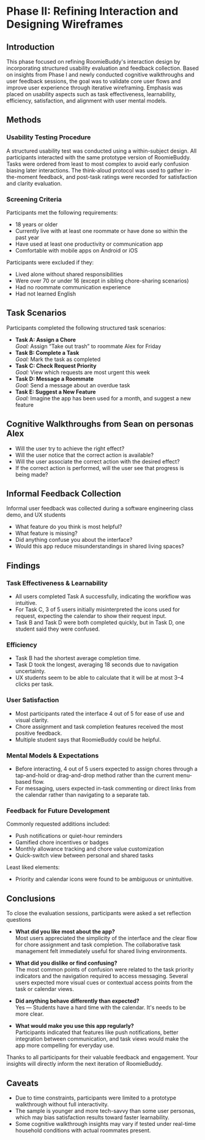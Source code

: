 # Phase II: Refining Interaction and Designing Wireframes

## Introduction

This phase focused on refining RoomieBuddy's interaction design by incorporating structured usability evaluation and feedback collection. Based on insights from Phase I and newly conducted cognitive walkthroughs and user feedback sessions, the goal was to validate core user flows and improve user experience through iterative wireframing. Emphasis was placed on usability aspects such as task effectiveness, learnability, efficiency, satisfaction, and alignment with user mental models.

## Methods

### Usability Testing Procedure

A structured usability test was conducted using a within-subject design. All participants interacted with the same prototype version of RoomieBuddy. Tasks were ordered from least to most complex to avoid early confusion biasing later interactions. The think-aloud protocol was used to gather in-the-moment feedback, and post-task ratings were recorded for satisfaction and clarity evaluation.

### Screening Criteria

Participants met the following requirements:

- 18 years or older  
- Currently live with at least one roommate or have done so within the past year  
- Have used at least one productivity or communication app  
- Comfortable with mobile apps on Android or iOS  

Participants were excluded if they:

- Lived alone without shared responsibilities  
- Were over 70 or under 16 (except in sibling chore-sharing scenarios)  
- Had no roommate communication experience  
- Had not learned English  

## Task Scenarios

Participants completed the following structured task scenarios:

- **Task A: Assign a Chore**  
  _Goal:_ Assign “Take out trash” to roommate Alex for Friday  
- **Task B: Complete a Task**  
  _Goal:_ Mark the task as completed  
- **Task C: Check Request Priority**  
  _Goal:_ View which requests are most urgent this week  
- **Task D: Message a Roommate**  
  _Goal:_ Send a message about an overdue task  
- **Task E: Suggest a New Feature**  
  _Goal:_ Imagine the app has been used for a month, and suggest a new feature  

## Cognitive Walkthroughs from Sean on personas Alex

- Will the user try to achieve the right effect?  
- Will the user notice that the correct action is available?  
- Will the user associate the correct action with the desired effect?  
- If the correct action is performed, will the user see that progress is being made?

## Informal Feedback Collection

Informal user feedback was collected during a software engineering class demo, and UX students
- What feature do you think is most helpful?  
- What feature is missing?  
- Did anything confuse you about the interface?  
- Would this app reduce misunderstandings in shared living spaces?

## Findings

### Task Effectiveness & Learnability

- All users completed Task A successfully, indicating the workflow was intuitive.  
- For Task C, 3 of 5 users initially misinterpreted the icons used for request, expecting the calendar to show their request input.
- Task B and Task D were both completed quickly, but in Task D, one student said they were confused.

### Efficiency

- Task B had the shortest average completion time.
- Task D took the longest, averaging 18 seconds due to navigation uncertainty.  
- UX students seem to be able to calculate that it will be at most 3–4 clicks per task.

### User Satisfaction

- Most participants rated the interface 4 out of 5 for ease of use and visual clarity.  
- Chore assignment and task completion features received the most positive feedback.  
- Multiple student says that RoomieBuddy could be helpful.

### Mental Models & Expectations

- Before interacting, 4 out of 5 users expected to assign chores through a tap-and-hold or drag-and-drop method rather than the current menu-based flow.  
- For messaging, users expected in-task commenting or direct links from the calendar rather than navigating to a separate tab.

### Feedback for Future Development

Commonly requested additions included:

- Push notifications or quiet-hour reminders  
- Gamified chore incentives or badges  
- Monthly allowance tracking and chore value customization  
- Quick-switch view between personal and shared tasks  

Least liked elements:

- Priority and calendar icons were found to be ambiguous or unintuitive.

## Conclusions

To close the evaluation sessions, participants were asked a set reflection questions

- **What did you like most about the app?**  
  Most users appreciated the simplicity of the interface and the clear flow for chore assignment and task completion. The collaborative task management felt immediately useful for shared living environments.

- **What did you dislike or find confusing?**  
  The most common points of confusion were related to the task priority indicators and the navigation required to access messaging. Several users expected more visual cues or contextual access points from the task or calendar views.

- **Did anything behave differently than expected?**  
  Yes — Students have a hard time with the calendar. It's needs to be more clear. 

- **What would make you use this app regularly?**  
  Participants indicated that features like push notifications, better integration between communication, and task views would make the app more compelling for everyday use.

Thanks to all participants for their valuable feedback and engagement. Your insights will directly inform the next iteration of RoomieBuddy.

## Caveats

- Due to time constraints, participants were limited to a prototype walkthrough without full interactivity.
- The sample is younger and more tech-savvy than some user personas, which may bias satisfaction results toward faster learnability.  
- Some cognitive walkthrough insights may vary if tested under real-time household conditions with actual roommates present.
  
